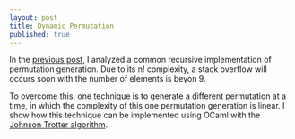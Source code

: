 ```yaml
---
layout: post
title: Dynamic Permutation
published: true
---
```


In the [previous post](http://channgo2203.github.io/permutations), I analyzed a common recursive implementation of permutation generation. Due to its n! complexity, a stack overflow will occurs soon with the number of elements is beyon 9.

To overcome this, one technique is to generate a different permutation at a time, in which the complexity of this one permutation generation is linear. I show how this technique can be implemented using OCaml with the [Johnson Trotter algorithm](https://en.wikipedia.org/wiki/Steinhaus–Johnson–Trotter_algorithm). 
